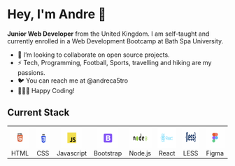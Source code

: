 





<h1>Hey, I'm Andre 👋 </h1>
<strong>Junior Web Developer</strong> from the United Kingdom. I am self-taught and currently enrolled in a Web Development Bootcamp at Bath Spa University.
<ul>
<li>💞️ I’m looking to collaborate on open source projects.</li>
<li>⚡️ Tech, Programming, Football, Sports, travelling and hiking are my passions.</li>
<li>🐦 You can reach me at @andreca5tro</li>
<li>👨🏻‍💻 Happy Coding!</li>
</ul>

## Current Stack
<table>
  <tr>
     <td align="center" width="96">
      <a href="">
        <img src="./logos/HTML.jpeg" width="48" height="48" alt="HTML logo" />
      </a>
      <br>HTML
    </td>
       <td align="center" width="96">
      <a href="">
        <img src="./logos/CSS.jpeg" width="48" height="48" alt="CSS logo" />
      </a>
      <br>CSS
    </td>
      <td align="center" width="96">
      <a href="">
        <img src="./logos/Javascript.jpeg" width="48" height="48" alt="Javascript logo" />
      </a>
      <br>Javascript
    </td>
     <td align="center" width="96">
      <a href="">
        <img src="./logos/Bootstrap.jpeg" width="48" height="48" alt="Bootstrap logo" />
      </a>
      <br>Bootstrap
    </td>
     <td align="center" width="96">
      <a href="">
        <img src="./logos/node.jpeg" width="60" height="48" alt="Node logo" />
      </a>
      <br>Node.js
    </td>
    <td align="center" width="96">
      <a href="" >
        <img src="./logos/React.jpeg" width="60" height="48" alt="React logo" />
      </a>
      <br>React
    </td>
    <td align="center" width="96">
      <a href="" >
        <img src="./logos/less.jpeg" width="60" height="48" alt="LESS logo" />
      </a>
      <br>LESS
    </td>
    <td align="center" width="96">
      <a href="" >
        <img src="./logos/figma.jpeg" width="48" height="48" alt="Figma logo" />
      </a>
      <br>Figma
    </td>
  </tr>
  </table>
